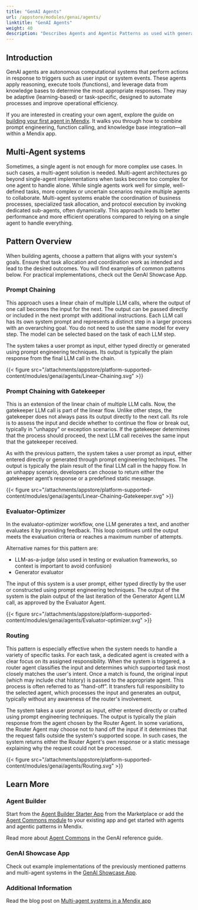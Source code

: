 ```yaml
---
title: "GenAI Agents"
url: /appstore/modules/genai/agents/
linktitle: "GenAI Agents"
weight: 40
description: "Describes Agents and Agentic Patterns as used with generative AI in Mendix"
---
```


## Introduction

GenAI agents are autonomous computational systems that perform actions in response to triggers such as user input or system events. These agents apply reasoning, execute tools (functions), and leverage data from knowledge bases to determine the most appropriate responses. They may be adaptive (learning-based) or task-specific, designed to automate processes and improve operational efficiency.

If you are interested in creating your own agent, explore the guide on [building your first agent in Mendix](/appstore/modules/genai/how-to/howto-single-agent/). It walks you through how to combine prompt engineering, function calling, and knowledge base integration—all within a Mendix app.

## Multi-Agent systems

Sometimes, a single agent is not enough for more complex use cases. In such cases, a multi-agent solution is needed. Multi-agent architectures go beyond single-agent implementations when tasks become too complex for one agent to handle alone. While single agents work well for simple, well-defined tasks, more complex or uncertain scenarios require multiple agents to collaborate. Multi-agent systems enable the coordination of business processes, specialized task allocation, and protocol execution by invoking dedicated sub-agents, often dynamically. This approach leads to better performance and more efficient operations compared to relying on a single agent to handle everything.

## Pattern Overview

When building agents, choose a pattern that aligns with your system's goals. Ensure that task allocation and coordination work as intended and lead to the desired outcomes. You will find examples of common patterns below. For practical implementations, check out the GenAI Showcase App.

### Prompt Chaining

This approach uses a linear chain of multiple LLM calls, where the output of one call becomes the input for the next. The output can be passed directly or included in the next prompt with additional instructions. Each LLM call has its own system prompt and represents a distinct step in a larger process with an overarching goal. You do not need to use the same model for every step. The model can be selected based on the task of each LLM step.

The system takes a user prompt as input, either typed directly or generated using prompt engineering techniques. Its output is typically the plain response from the final LLM call in the chain.

 {{< figure src="/attachments/appstore/platform-supported-content/modules/genai/agents/Linear-Chaining.svg" >}}

### Prompt Chaining with Gatekeeper

This is an extension of the linear chain of multiple LLM calls. Now, the gatekeeper LLM call is part of the linear flow. Unlike other steps, the gatekeeper does not always pass its output directly to the next call. Its role is to assess the input and decide whether to continue the flow or break out, typically in "unhappy" or exception scenarios. If the gatekeeper determines that the process should proceed, the next LLM call receives the same input that the gatekeeper received.

As with the previous pattern, the system takes a user prompt as input, either entered directly or generated through prompt engineering techniques. The output is typically the plain result of the final LLM call in the happy flow. In an unhappy scenario, developers can choose to return either the gatekeeper agent’s response or a predefined static message.

 {{< figure src="/attachments/appstore/platform-supported-content/modules/genai/agents/Linear-Chaining-Gatekeeper.svg" >}}

### Evaluator-Optimizer

In the evaluator-optimizer workflow, one LLM generates a text, and another evaluates it by providing feedback. This loop continues until the output meets the evaluation criteria or reaches a maximum number of attempts.

Alternative names for this pattern are:

* LLM-as-a-judge (also used in testing or evaluation frameworks, so context is important to avoid confusion)
* Generator evaluator

The input of this system is a user prompt, either typed directly by the user or constructed using prompt engineering techniques. The output of the system is the plain output of the last iteration of the Generator Agent LLM call, as approved by the Evaluator Agent.

 {{< figure src="/attachments/appstore/platform-supported-content/modules/genai/agents/Evaluator-optimizer.svg" >}}

### Routing

This pattern is especially effective when the system needs to handle a variety of specific tasks. For each task, a dedicated agent is created with a clear focus on its assigned responsibility. When the system is triggered, a router agent classifies the input and determines which supported task most closely matches the user's intent. Once a match is found, the original input (which may include chat history) is passed to the appropriate agent. This process is often referred to as “hand-off”. It transfers full responsibility to the selected agent, which processes the input and generates an output, typically without any awareness of the router's involvement.

The system takes a user prompt as input, either entered directly or crafted using prompt engineering techniques. The output is typically the plain response from the agent chosen by the Router Agent. In some variations, the Router Agent may choose not to hand off the input if it determines that the request falls outside the system's supported scope. In such cases, the system returns either the Router Agent's own response or a static message explaining why the request could not be processed.

 {{< figure src="/attachments/appstore/platform-supported-content/modules/genai/agents/Routing.svg" >}}

## Learn More

### Agent Builder

Start from the [Agent Builder Starter App](https://marketplace.mendix.com/link/component/240369) from the Marketplace or add the [Agent Commons module](https://marketplace.mendix.com/link/component/240371) to your existing app and get started with agents and agentic patterns in Mendix.

Read more about [Agent Commons](/appstore/modules/genai/genai-for-mx/agent-commons/) in the GenAI reference guide.

### GenAI Showcase App

Check out example implementations of the previously mentioned patterns and multi-agent systems in the [GenAI Showcase App](https://marketplace.mendix.com/link/component/220475).

### Additional Information

 Read the blog post on [Multi-agent systems in a Mendix app](https://www.mendix.com/blog/how-multi-agent-ai-systems-in-mendix-can-train-you-for-a-marathon/)
